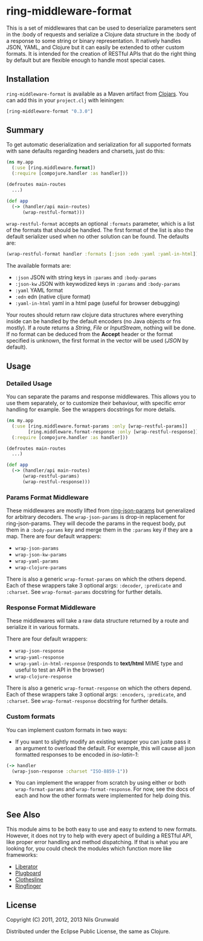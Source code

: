 # ring-middleware-format #

This is a set of middlewares that can be used to deserialize parameters sent in the :body of requests and serialize a Clojure data structure in the :body of a response to some string or binary representation. It natively handles JSON, YAML, and Clojure but it can easily be extended to other custom formats. It is intended for the creation of RESTful APIs that do the right thing by default but are flexible enough to handle most special cases.

## Installation

`ring-middleware-format` is available as a Maven artifact from [Clojars](http://clojars.org/ring-middleware-format). You can add this in your `project.clj` with leiningen:

```clojure
[ring-middleware-format "0.3.0"]
```

## Summary ##

To get automatic deserialization and serialization for all supported formats with sane defaults regarding headers and charsets, just do this:

```clojure
(ns my.app
  (:use [ring.middleware.format])
  (:require [compojure.handler :as handler]))

(defroutes main-routes
  ...)

(def app
  (-> (handler/api main-routes)
      (wrap-restful-format)))
```
`wrap-restful-format` accepts an optional `:formats` parameter, which is a list of the formats that should be handled. The first format of the list is also the default serializer used when no other solution can be found. The defaults are:
```clojure
(wrap-restful-format handler :formats [:json :edn :yaml :yaml-in-html])
```

The available formats are:

  - `:json` JSON with string keys in `:params` and `:body-params`
  - `:json-kw` JSON with keywodized keys in `:params` and `:body-params`
  - `:yaml` YAML format
  - `:edn` edn (native cljure format)
  - `:yaml-in-html` yaml in a html page (useful for browser debugging)

Your routes should return raw clojure data structures where everything inside can be handled by the default encoders (no Java objects or fns mostly). If a route returns a _String_, _File_ or _InputStream_, nothing will be done. If no format can be deduced from the **Accept** header or the format specified is unknown, the first format in the vector will be used (_JSON_ by default).

## Usage ##

### Detailed Usage

You can separate the params and response middlewares. This allows you to use them separately, or to customize their behaviour, with specific error handling for example. See the wrappers docstrings for more details.

```clojure
(ns my.app
  (:use [ring.middleware.format-params :only [wrap-restful-params]]
        [ring.middleware.format-response :only [wrap-restful-response]])
  (:require [compojure.handler :as handler]))

(defroutes main-routes
  ...)

(def app
  (-> (handler/api main-routes)
      (wrap-restful-params)
      (wrap-restful-response)))
```

### Params Format Middleware ###

These middlewares are mostly lifted from [ring-json-params](https://github.com/mmcgrana/ring-json-params) but generalized for arbitrary decoders. The `wrap-json-params` is drop-in replacement for ring-json-params. They will decode the params in the request body, put them in a `:body-params` key and merge them in the `:params` key if they are a map.
There are four default wrappers:

+ `wrap-json-params`
+ `wrap-json-kw-params`
+ `wrap-yaml-params`
+ `wrap-clojure-params`

There is also a generic `wrap-format-params` on which the others depend. Each of these wrappers take 3 optional args: `:decoder`, `:predicate` and `:charset`. See `wrap-format-params` docstring for further details.

### Response Format Middleware ###

These middlewares will take a raw data structure returned by a route and serialize it in various formats.

There are four default wrappers:

+ `wrap-json-response`
+ `wrap-yaml-response`
+ `wrap-yaml-in-html-response` (responds to **text/html** MIME type and useful to test an API in the browser)
+ `wrap-clojure-response`

There is also a generic `wrap-format-response` on which the others depend. Each of these wrappers take 3 optional args: `:encoders`, `:predicate`, and `:charset`. See `wrap-format-response` docstring for further details.

### Custom formats ###

You can implement custom formats in two ways:

+ If you want to slightly modify an existing wrapper you can juste pass it an argument to overload the default.
For exemple, this will cause all json formatted responses to be encoded in *iso-latin-1*:

```clojure
(-> handler
  (wrap-json-response :charset "ISO-8859-1"))
```
+ You can implement the wrapper from scratch by using either or both `wrap-format-params` and `wrap-format-response`. For now, see the docs of each and how the other formats were implemented for help doing this.

## See Also ##

This module aims to be both easy to use and easy to extend to new formats. However, it does not try to help with every apect of building a RESTful API, like proper error handling and method dispatching. If that is what you are looking for, you could check the modules which function more like frameworks:

+ [Liberator](https://github.com/clojure-liberator/liberator)
+ [Plugboard](https://github.com/malcolmsparks/plugboard)
+ [Clothesline](https://github.com/banjiewen/Clothesline)
+ [Ringfinger](https://github.com/myfreeweb/ringfinger)

## License ##

Copyright (C) 2011, 2012, 2013 Nils Grunwald

Distributed under the Eclipse Public License, the same as Clojure.
